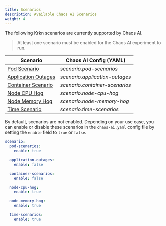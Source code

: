 ```yaml
---
title: Scenarios
description: Available Chaos AI Scenarios
weight: 4
---
```


The following Krkn scenarios are currently supported by Chaos AI.

> At least one scenario must be enabled for the Chaos AI experiment to run.

| **Scenario**        	| **Chaos AI Config (YAML)**                      	|
|---------------------	|------------------------------------------	|
| [Pod Scenario](../../scenarios/pod-scenario/)        	| *scenario.pod-scenarios*       	|
| [Application Outages](../../scenarios/application-outage/) 	| *scenario.application-outages* 	|
| [Container Scenario](../../scenarios/container-scenario/)  	| *scenario.container-scenarios* 	|
| [Node CPU Hog](../../scenarios/hog-scenarios/cpu-hog-scenario/)       	| *scenario.node-cpu-hog*        	|
| [Node Memory Hog](../../scenarios/hog-scenarios/memory-hog-scenario/)     	| *scenario.node-memory-hog*     	|
| [Time Scenario](../../scenarios/time-scenarios/)       	| *scenario.time-scenarios*      	|


By default, scenarios are not enabled. Depending on your use case, you can enable or disable these scenarios in the `chaos-ai.yaml` config file by setting the `enable` field to `true` or `false`.

```yaml
scenario:
  pod-scenarios:
    enable: true

  application-outages:
    enable: false

  container-scenarios:
    enable: false

  node-cpu-hog:
    enable: true

  node-memory-hog:
    enable: true

  time-scenarios:
    enable: true
```
